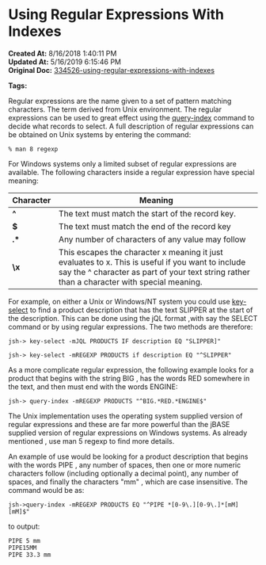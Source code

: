 # Using Regular Expressions With Indexes

**Created At:** 8/16/2018 1:40:11 PM  
**Updated At:** 5/16/2019 6:15:46 PM  
**Original Doc:** [334526-using-regular-expressions-with-indexes](https://docs.jbase.com/48152-indexes/334526-using-regular-expressions-with-indexes)  

**Tags:**
<badge text='indexes in queries' vertical='middle' />
<badge text='file indexing' vertical='middle' />

Regular expressions are the name given to a set of pattern matching characters. The term derived from Unix environment. The regular expressions can be used to great effect using the [query-index](query-index) command to decide what records to select. A full description of regular expressions can be obtained on Unix systems by entering the command:

```
% man 8 regexp
```

For Windows systems only a limited subset of regular expressions are available. The following characters inside a regular expression have special meaning:


| Character <br> | Meaning<br> |
| --- | --- |
| **^**<br> | The text must match the start of the record key.<br> |
| **$**<br> | The text must match the end of the record key<br> |
| **.\***<br> | Any number of characters of any value may follow<br> |
| **\x**<br> | This escapes the character x meaning it just evaluates to x. This is useful if you want to include say the ^ character as part of your text string rather than a character with special meaning.<br> |




For example, on either a Unix or Windows/NT system you could use [key-select](query-index) to find a product description that has the text SLIPPER at the start of the description. This can be done using the jQL format ,with say the SELECT command or by using regular expressions. The two methods are therefore:

```
jsh-> key-select -mJQL PRODUCTS IF description EQ "SLIPPER]"
```

```
jsh-> key-select -mREGEXP PRODUCTS if description EQ "^SLIPPER"
```

As a more complicate regular expression, the following example looks for a product that begins with the string BIG , has the words RED somewhere in the text, and then must end with the words ENGINE:

```
jsh-> query-index -mREGEXP PRODUCTS "^BIG.*RED.*ENGINE$"
```

The Unix implementation uses the operating system supplied version of regular expressions and these are far more powerful than the jBASE supplied version of regular expressions on Windows systems. As already mentioned , use man 5 regexp to find more details.

An example of use would be looking for a product description that begins with the words PIPE , any number of spaces, then one or more numeric characters follow (including optionally a decimal point), any number of spaces, and finally the characters "mm" , which are case insensitive. The command would be as:

```
jsh->query-index -mREGEXP PRODUCTS EQ "^PIPE *[0-9\.][0-9\.]*[mM][mM]$"
```

to output:

```
PIPE 5 mm
PIPE15MM
PIPE 33.3 mm
```

